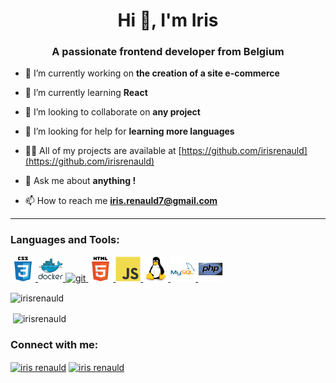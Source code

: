 <h1 align="center">Hi 👋, I'm Iris</h1>
<h3 align="center">A passionate frontend developer from Belgium</h3>

- 🔭 I’m currently working on **the creation of a site e-commerce**

- 🌱 I’m currently learning **React**

- 👯 I’m looking to collaborate on **any project**

- 🤝 I’m looking for help for **learning more languages**

- 👨‍💻 All of my projects are available at [https://github.com/irisrenauld](https://github.com/irisrenauld)

- 💬 Ask me about **anything !**

- 📫 How to reach me **iris.renauld7@gmail.com**  
-----


<h3 align="left">Languages and Tools:</h3>
<p align="left"> <a href="https://www.w3schools.com/css/" target="_blank"> <img src="https://raw.githubusercontent.com/devicons/devicon/master/icons/css3/css3-original-wordmark.svg" alt="css3" width="40" height="40"/> </a> <a href="https://www.docker.com/" target="_blank"> <img src="https://raw.githubusercontent.com/devicons/devicon/master/icons/docker/docker-original-wordmark.svg" alt="docker" width="40" height="40"/> </a> <a href="https://git-scm.com/" target="_blank"> <img src="https://www.vectorlogo.zone/logos/git-scm/git-scm-icon.svg" alt="git" width="40" height="40"/> </a> <a href="https://www.w3.org/html/" target="_blank"> <img src="https://raw.githubusercontent.com/devicons/devicon/master/icons/html5/html5-original-wordmark.svg" alt="html5" width="40" height="40"/> </a> <a href="https://developer.mozilla.org/en-US/docs/Web/JavaScript" target="_blank"> <img src="https://raw.githubusercontent.com/devicons/devicon/master/icons/javascript/javascript-original.svg" alt="javascript" width="40" height="40"/> </a> <a href="https://www.linux.org/" target="_blank"> <img src="https://raw.githubusercontent.com/devicons/devicon/master/icons/linux/linux-original.svg" alt="linux" width="40" height="40"/> </a> <a href="https://www.mysql.com/" target="_blank"> <img src="https://raw.githubusercontent.com/devicons/devicon/master/icons/mysql/mysql-original-wordmark.svg" alt="mysql" width="40" height="40"/> </a> <a href="https://www.php.net" target="_blank"> <img src="https://raw.githubusercontent.com/devicons/devicon/master/icons/php/php-original.svg" alt="php" width="40" height="40"/> </a> </p>

<p><img align="center" src="https://github-readme-stats.vercel.app/api/top-langs?username=irisrenauld&show_icons=true&locale=en&layout=compact" alt="irisrenauld" /></p>  

<p>&nbsp;<img align="center" src="https://github-readme-stats.vercel.app/api?username=irisrenauld&show_icons=true&locale=en" alt="irisrenauld" /></p>  

<h3 align="left">Connect with me:</h3>
<p align="left">
<a href="https://www.linkedin.com/in/iris-renauld-0b6436215/" target="blank"><img align="center" src="https://raw.githubusercontent.com/rahuldkjain/github-profile-readme-generator/master/src/images/icons/Social/linked-in-alt.svg" alt="iris renauld" height="30" width="40" /></a>
  <a href="https://www.facebook.com/iris.renauld/" target="blank"><img align="center" src="https://raw.githubusercontent.com/rahuldkjain/github-profile-readme-generator/master/src/images/icons/Social/facebook.svg" alt="iris renauld" height="30" width="40" /></a>
</p>


